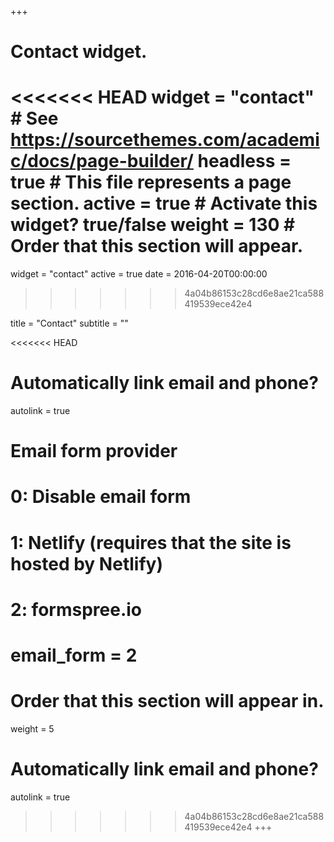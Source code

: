 +++
# Contact widget.
<<<<<<< HEAD
widget = "contact"  # See https://sourcethemes.com/academic/docs/page-builder/
headless = true  # This file represents a page section.
active = true  # Activate this widget? true/false
weight = 130  # Order that this section will appear.
=======
widget = "contact"
active = true
date = 2016-04-20T00:00:00
>>>>>>> 4a04b86153c28cd6e8ae21ca588419539ece42e4

title = "Contact"
subtitle = ""

<<<<<<< HEAD
# Automatically link email and phone?
autolink = true

# Email form provider
#   0: Disable email form
#   1: Netlify (requires that the site is hosted by Netlify)
#   2: formspree.io
email_form = 2
=======
# Order that this section will appear in.
weight = 5

# Automatically link email and phone?
autolink = true

>>>>>>> 4a04b86153c28cd6e8ae21ca588419539ece42e4
+++

